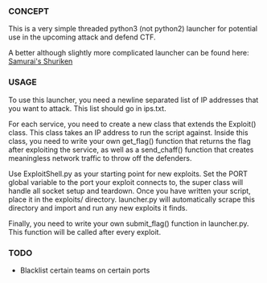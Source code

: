 ### CONCEPT
This is a very simple threaded python3 (not python2) launcher for potential use in the upcoming attack and defend CTF.

A better although slightly more complicated launcher can be found here:
[Samurai's Shuriken](https://github.com/samuraictf/shuriken-framework)

### USAGE
To use this launcher, you need a newline separated list of IP addresses that you want to attack. This list should go in ips.txt.

For each service, you need to create a new class that extends the Exploit() class. This class takes an IP address to run the script against. Inside this class, you need to write your own get_flag() function that returns the flag after exploiting the service, as well as a send_chaff() function that creates meaningless network traffic to throw off the defenders. 

Use ExploitShell.py as your starting point for new exploits. Set the PORT global variable to the port your exploit connects to, the super class will handle all socket setup and teardown. Once you have written your script, place it in the exploits/ directory. launcher.py will automatically scrape this directory and import and run any new exploits it finds. 

Finally, you need to write your own submit_flag() function in launcher.py. This function will be called after every exploit. 

### TODO
* Blacklist certain teams on certain ports
